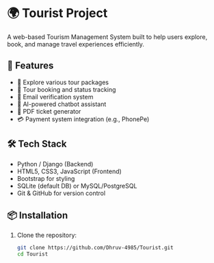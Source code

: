 # 🌍 Tourist Project

A web-based Tourism Management System built to help users explore, book, and manage travel experiences efficiently.

## 🚀 Features

- 🧭 Explore various tour packages
- 📝 Tour booking and status tracking
- 📧 Email verification system
- 🤖 AI-powered chatbot assistant
- 📄 PDF ticket generator
- 💳 Payment system integration (e.g., PhonePe)

## 🛠️ Tech Stack

- Python / Django (Backend)
- HTML5, CSS3, JavaScript (Frontend)
- Bootstrap for styling
- SQLite (default DB) or MySQL/PostgreSQL
- Git & GitHub for version control

## 📦 Installation

1. Clone the repository:
   ```bash
   git clone https://github.com/Dhruv-4985/Tourist.git
   cd Tourist
